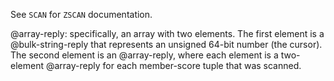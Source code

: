 See `SCAN` for `ZSCAN` documentation.

@array-reply: specifically, an array with two elements.
The first element is a @bulk-string-reply that represents an unsigned 64-bit number (the cursor).
The second element is an @array-reply, where each element is a two-element @array-reply for each member-score tuple that was scanned.
